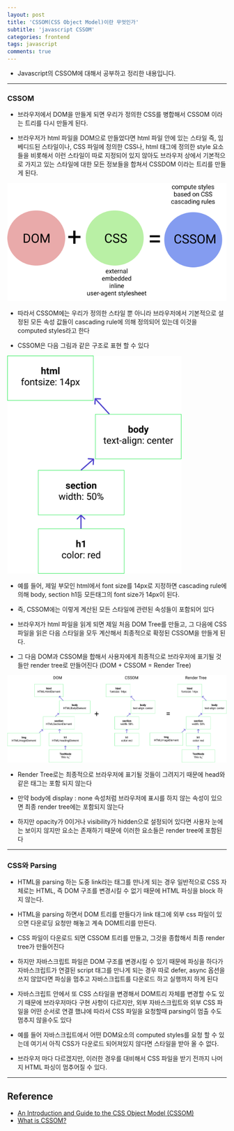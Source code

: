 ```yaml
---
layout: post
title: 'CSSOM(CSS Object Model)이란 무엇인가'
subtitle: 'javascript CSSOM'
categories: frontend
tags: javascript
comments: true
---
```


- Javascript의 CSSOM에 대해서 공부하고 정리한 내용입니다.

---

### CSSOM

- 브라우저에서 DOM을 만들게 되면 우리가 정의한 CSS를 병합해서 CSSOM 이라는 트리를 다시 만들게 된다.

- 브라우저가 html 파일을 DOM으로 만들었다면 html 파일 안에 있는 스타일 즉, 임베디드된 스타일이나, CSS 파일에 정의한 CSS나, html 태그에 정의한 style 요소들을 비롯해서 이런 스타일이 따로 지정되어 있지 않아도 브라우저 상에서 기본적으로 가지고 있는 스타일에 대한 모든 정보들을 합쳐서 CSSDOM 이라는 트리를 만들게 된다.

<img src="https://github.com/ibtg/ibtg.github.io/blob/master/assets/img/post_img/2020-09-14-jscssom1.png?raw=true" width="600">

- 따라서 CSSOM에는 우리가 정의한 스타일 뿐 아니라 브라우저에서 기본적으로 설정된 모든 속성 값들이 cascading rule에 의해 정의되어 있는데 이것을 computed styles라고 한다

- CSSOM은 다음 그림과 같은 구조로 표현 할 수 있다

<img src="https://github.com/ibtg/ibtg.github.io/blob/master/assets/img/post_img/2020-09-14-jscssom2.png?raw=true" width="400">

- 예를 들어, 제일 부모인 html에서 font size를 14px로 지정하면 cascading rule에 의해 body, section h1등 모든태그의 font size가 14px이 된다.

- 즉, CSSOM에는 이렇게 계산된 모든 스타일에 관련된 속성들이 포함되어 있다

- 브라우저가 html 파일을 읽게 되면 제일 처음 DOM Tree를 만들고, 그 다음에 CSS파일을 읽은 다음 스타일을 모두 계산해서 최종적으로 확정된 CSSOM을 만들게 된다.

- 그 다음 DOM과 CSSOM을 합해서 사용자에게 최종적으로 브라우저에 표기될 것들만 render tree로 만들어진다 (DOM + CSSOM = Render Tree)

<img src="https://github.com/ibtg/ibtg.github.io/blob/master/assets/img/post_img/2020-09-14-jscssom.png?raw=true" width="600">

- Render Tree로는 최종적으로 브라우저에 표기될 것들이 그려지기 때문에 head와 같은 태그는 포함 되지 않는다

- 만약 body에 display : none 속성처럼 브라우저에 표시를 하지 않는 속성이 있으면 최종 render tree에는 포함되지 않는다

- 하지만 opacity가 0이거나 visibility가 hidden으로 설정되어 있다면 사용자 눈에는 보이지 않지만 요소는 존재하기 때문에 이러한 요소들은 render tree에 포함된다

---

### CSS와 Parsing

- HTML을 parsing 하는 도중 link라는 태그를 만나게 되는 경우 일반적으로 CSS 자체로는 HTML, 즉 DOM 구조를 변경시킬 수 없기 때문에 HTML 파싱을 block 하지 않는다.

- HTML을 parsing 하면서 DOM 트리를 만들다가 link 태그에 외부 css 파일이 있으면 다운로딩 요청만 해놓고 계속 DOM트리를 만든다.

- CSS 파일이 다운로드 되면 CSSOM 트리를 만들고, 그것을 종합해서 최종 render tree가 만들어진다

- 하지만 자바스크립트 파일은 DOM 구조를 변경시킬 수 있기 때문에 파싱을 하다가 자바스크립트가 연결된 script 태그를 만나게 되는 경우 따로 defer, async 옵션을 쓰지 않았다면 파싱을 멈추고 자바스크립트를 다운로드 하고 실행까지 하게 된다

- 자바스크립트 안에서 또 CSS 스타일을 변경해서 DOM트리 자체를 변경할 수도 있기 때문에 브라우저마다 구현 사항이 다르지만, 외부 자바스크립트와 외부 CSS 파일을 어떤 순서로 연결 했냐에 따라서 CSS 파일을 요청할때 parsing이 멈출 수도 멈추지 않을수도 있다

- 예를 들어 자바스크립트에서 어떤 DOM요소의 computed styles를 요청 할 수 있는데 여기서 아직 CSS가 다운로드 되어져있지 않다면 스타일을 받아 올 수 없다.

- 브라우저 마다 다르겠지만, 이러한 경우를 대비해서 CSS 파일을 받기 전까지 나머지 HTML 파싱이 멈추어질 수 있다.

---

## Reference

- [An Introduction and Guide to the CSS Object Model (CSSOM)](https://css-tricks.com/an-introduction-and-guide-to-the-css-object-model-cssom/)
- [What is CSSOM?](https://varvy.com/performance/cssom.html)

